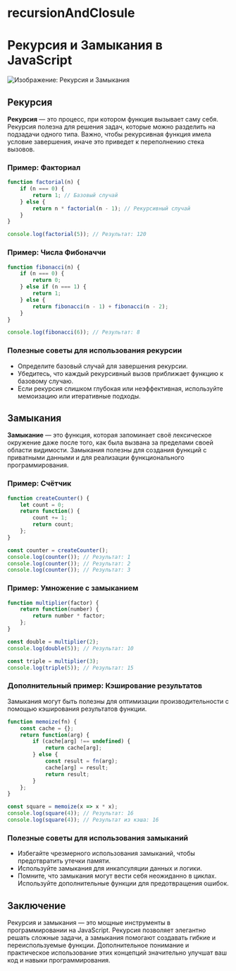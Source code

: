 # recursionAndClosule
# Рекурсия и Замыкания в JavaScript

![Изображение: Рекурсия и Замыкания](An_illustrative_image_showing_the_concept_of_recur.png)

## Рекурсия

**Рекурсия** — это процесс, при котором функция вызывает саму себя. Рекурсия полезна для решения задач, которые можно разделить на подзадачи одного типа. Важно, чтобы рекурсивная функция имела условие завершения, иначе это приведет к переполнению стека вызовов.

### Пример: Факториал
```javascript
function factorial(n) {
    if (n === 0) {
        return 1; // Базовый случай
    } else {
        return n * factorial(n - 1); // Рекурсивный случай
    }
}

console.log(factorial(5)); // Результат: 120
```

### Пример: Числа Фибоначчи
```javascript
function fibonacci(n) {
    if (n === 0) {
        return 0;
    } else if (n === 1) {
        return 1;
    } else {
        return fibonacci(n - 1) + fibonacci(n - 2);
    }
}

console.log(fibonacci(6)); // Результат: 8
```

### Полезные советы для использования рекурсии
- Определите базовый случай для завершения рекурсии.
- Убедитесь, что каждый рекурсивный вызов приближает функцию к базовому случаю.
- Если рекурсия слишком глубокая или неэффективная, используйте мемоизацию или итеративные подходы.

## Замыкания

**Замыкание** — это функция, которая запоминает своё лексическое окружение даже после того, как была вызвана за пределами своей области видимости. Замыкания полезны для создания функций с приватными данными и для реализации функционального программирования.

### Пример: Счётчик
```javascript
function createCounter() {
    let count = 0;
    return function() {
        count += 1;
        return count;
    };
}

const counter = createCounter();
console.log(counter()); // Результат: 1
console.log(counter()); // Результат: 2
console.log(counter()); // Результат: 3
```

### Пример: Умножение с замыканием
```javascript
function multiplier(factor) {
    return function(number) {
        return number * factor;
    };
}

const double = multiplier(2);
console.log(double(5)); // Результат: 10

const triple = multiplier(3);
console.log(triple(5)); // Результат: 15
```

### Дополнительный пример: Кэширование результатов
Замыкания могут быть полезны для оптимизации производительности с помощью кэширования результатов функции.
```javascript
function memoize(fn) {
    const cache = {};
    return function(arg) {
        if (cache[arg] !== undefined) {
            return cache[arg];
        } else {
            const result = fn(arg);
            cache[arg] = result;
            return result;
        }
    };
}

const square = memoize(x => x * x);
console.log(square(4)); // Результат: 16
console.log(square(4)); // Результат из кэша: 16
```

### Полезные советы для использования замыканий
- Избегайте чрезмерного использования замыканий, чтобы предотвратить утечки памяти.
- Используйте замыкания для инкапсуляции данных и логики.
- Помните, что замыкания могут вести себя неожиданно в циклах. Используйте дополнительные функции для предотвращения ошибок.

## Заключение
Рекурсия и замыкания — это мощные инструменты в программировании на JavaScript. Рекурсия позволяет элегантно решать сложные задачи, а замыкания помогают создавать гибкие и переиспользуемые функции. Дополнительное понимание и практическое использование этих концепций значительно улучшат ваш код и навыки программирования.
